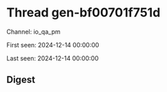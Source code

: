# Thread gen-bf00701f751d
Channel: io_qa_pm

First seen: 2024-12-14 00:00:00

Last seen: 2024-12-14 00:00:00

## Digest


